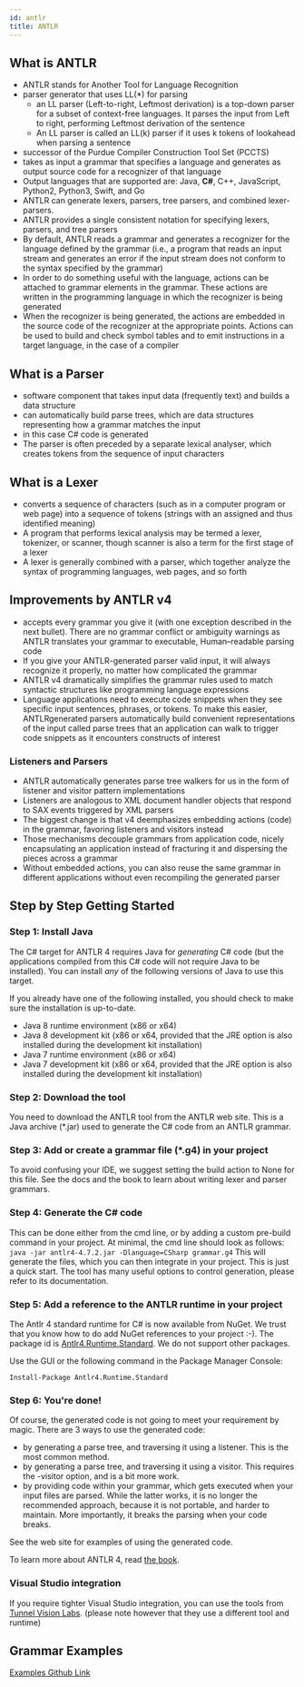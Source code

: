 ```yaml
---
id: antlr
title: ANTLR
---
```


## What is ANTLR

- ANTLR stands for Another Tool for Language Recognition
- parser generator that uses LL(\*) for parsing
  - an LL parser (Left-to-right, Leftmost derivation) is a top-down parser for a subset of context-free languages. It parses the input from Left to right, performing Leftmost derivation of the sentence
  - An LL parser is called an LL(k) parser if it uses k tokens of lookahead when parsing a sentence
- successor of the Purdue Compiler Construction Tool Set (PCCTS)
- takes as input a grammar that specifies a language and generates as output source code for a recognizer of that language
- Output languages that are supported are: Java, **C#**, C++, JavaScript, Python2, Python3, Swift, and Go
- ANTLR can generate lexers, parsers, tree parsers, and combined lexer-parsers.
- ANTLR provides a single consistent notation for specifying lexers, parsers, and tree parsers
- By default, ANTLR reads a grammar and generates a recognizer for the language defined by the grammar (i.e., a program that reads an input stream and generates an error if the input stream does not conform to the syntax specified by the grammar)
- In order to do something useful with the language, actions can be attached to grammar elements in the grammar. These actions are written in the programming language in which the recognizer is being generated
- When the recognizer is being generated, the actions are embedded in the source code of the recognizer at the appropriate points. Actions can be used to build and check symbol tables and to emit instructions in a target language, in the case of a compiler

## What is a Parser

- software component that takes input data (frequently text) and builds a data structure
- can automatically build parse trees, which are data structures representing how a grammar matches the input
- in this case C# code is generated
- The parser is often preceded by a separate lexical analyser, which creates tokens from the sequence of input characters

## What is a Lexer

- converts a sequence of characters (such as in a computer program or web page) into a sequence of tokens (strings with an assigned and thus identified meaning)
- A program that performs lexical analysis may be termed a lexer, tokenizer, or scanner, though scanner is also a term for the first stage of a lexer
- A lexer is generally combined with a parser, which together analyze the syntax of programming languages, web pages, and so forth

## Improvements by ANTLR v4

- accepts every grammar you give it (with one exception described in the next bullet). There are no grammar conflict or ambiguity warnings as ANTLR translates your grammar to executable, Human–readable parsing code
- If you give your ANTLR-generated parser valid input, it will always recognize it properly, no matter how complicated the grammar
- ANTLR v4 dramatically simplifies the grammar rules used to match syntactic structures like programming language expressions
- Language applications need to execute code snippets when they see specific input sentences, phrases, or tokens. To make this easier, ANTLRgenerated parsers automatically build convenient representations of the input called parse trees that an application can walk to trigger code snippets as it encounters constructs of interest

### Listeners and Parsers

- ANTLR automatically generates parse tree walkers for us in the form of listener and visitor pattern implementations
- Listeners are analogous to XML document handler objects that respond to SAX events triggered by XML parsers
- The biggest change is that v4 deemphasizes embedding actions (code) in the grammar, favoring listeners and visitors instead
- Those mechanisms decouple grammars from application code, nicely encapsulating an application instead of fracturing it and dispersing the pieces across a grammar
- Without embedded actions, you can also reuse the same grammar in different applications without even recompiling the generated parser

## Step by Step Getting Started

### Step 1: Install Java

The C# target for ANTLR 4 requires Java for _generating_ C# code (but the applications compiled from this C# code will not require Java to be installed).
You can install _any_ of the following versions of Java to use this target.

If you already have one of the following installed, you should check to make sure the installation is up-to-date.

- Java 8 runtime environment (x86 or x64)
- Java 8 development kit (x86 or x64, provided that the JRE option is also installed during the development kit installation)
- Java 7 runtime environment (x86 or x64)
- Java 7 development kit (x86 or x64, provided that the JRE option is also installed during the development kit installation)

### Step 2: Download the tool

You need to download the ANTLR tool from the ANTLR web site.
This is a Java archive (\*.jar) used to generate the C# code from an ANTLR grammar.

### Step 3: Add or create a grammar file (\*.g4) in your project

To avoid confusing your IDE, we suggest setting the build action to None for this file.
See the docs and the book to learn about writing lexer and parser grammars.

### Step 4: Generate the C# code

This can be done either from the cmd line, or by adding a custom pre-build command in your project.
At minimal, the cmd line should look as follows: `java -jar antlr4-4.7.2.jar -Dlanguage=CSharp grammar.g4`
This will generate the files, which you can then integrate in your project.
This is just a quick start. The tool has many useful options to control generation, please refer to its documentation.

### Step 5: Add a reference to the ANTLR runtime in your project

The Antlr 4 standard runtime for C# is now available from NuGet.
We trust that you know how to do add NuGet references to your project :-).
The package id is [Antlr4.Runtime.Standard](https://www.nuget.org/packages/Antlr4.Runtime.Standard/). We do not support other packages.

Use the GUI or the following command in the Package Manager Console:

```
Install-Package Antlr4.Runtime.Standard
```

### Step 6: You're done!

Of course, the generated code is not going to meet your requirement by magic.
There are 3 ways to use the generated code:

- by generating a parse tree, and traversing it using a listener. This is the most common method.
- by generating a parse tree, and traversing it using a visitor. This requires the -visitor option, and is a bit more work.
- by providing code within your grammar, which gets executed when your input files are parsed. While the latter works, it is no longer the recommended approach, because it is not portable, and harder to maintain. More importantly, it breaks the parsing when your code breaks.

See the web site for examples of using the generated code.

To learn more about ANTLR 4, read [the book](http://a.co/2n4rJlb).

### Visual Studio integration

If you require tighter Visual Studio integration, you can use the tools from [Tunnel Vision Labs](http://tunnelvisionlabs.com/).
(please note however that they use a different tool and runtime)

## Grammar Examples

[Examples Github Link](https://github.com/antlr/grammars-v4)
